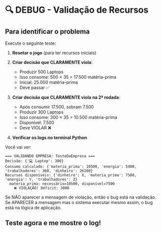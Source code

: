 # 🔍 DEBUG - Validação de Recursos

## Para identificar o problema

Execute o seguinte teste:

1. **Resetar o jogo** (para ter recursos iniciais)
2. **Criar decisão que CLARAMENTE viola**:
   - Produzir 500 Laptops
   - Isso consome: 500 × 35 = 17.500 matéria-prima
   - Inicial: 25.000 matéria-prima
   - Deve passar ✅

3. **Criar decisão que CLARAMENTE viola na 2ª rodada**:
   - Após consumir 17.500, sobram 7.500
   - Produzir 300 Laptops
   - Isso consome: 300 × 35 = 10.500 matéria-prima
   - Disponível: 7.500
   - Deve VIOLAR ❌

4. **Verificar os logs no terminal Python**

Você vai ver:
```
=== VALIDANDO EMPRESA: TesteDaEmpresa ===
Decisão: {'💻 Laptop': 300}
Consumo calculado: {'materia_prima': 10500, 'energia': 5400, 'trabalhadores': 360, 'dinheiro': 26100}
Recursos disponíveis: {'dinheiro': X, 'materia_prima': 7500, 'energia': Y, 'trabalhadores': Z}
  materia_prima: necessário=10500, disponível=7500
    ❌ VIOLAÇÃO! Déficit: 3000
```

Se NÃO aparecer a mensagem de violação, então o bug está na validação.
Se APARECER a mensagem mas o sistema executar mesmo assim, o bug está na lógica de aplicação.

## Teste agora e me mostre o log!
